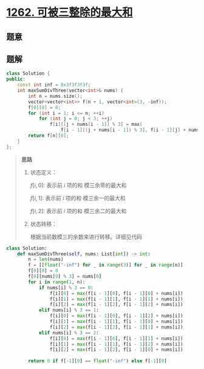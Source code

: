 #  

# [1262. 可被三整除的最大和](https://leetcode-cn.com/problems/greatest-sum-divisible-by-three/)

## 题意



## 题解



```c++
class Solution {
public:
    const int inf = 0x3f3f3f3f;
    int maxSumDivThree(vector<int>& nums) {
        int n = nums.size();
        vector<vector<int>> f(n + 1, vector<int>(3, -inf));
        f[0][0] = 0;
        for (int i = 1; i <= n; ++i)
            for (int j = 0; j < 3; ++j)
                f[i][(j + nums[i - 1]) % 3] = max(
                    f[i - 1][(j + nums[i - 1]) % 3], f[i - 1][j] + nums[i - 1]);
        return f[n][0];
    }
};

```



> **思路**
>
> 1. 状态定义：
>
>    $f[i, 0]$: 表示前 $i$ 项的和 模三余零的最大和
>
>    $f[i, 1]$: 表示前 $i$ 项的和 模三余一的最大和
>
>    $f[i, 2]$: 表示前 $i$ 项的和 模三余二的最大和
>
> 2. 状态转移：
>
>    根据当前数模三的余数来进行转移。详细见代码

```python
class Solution:
    def maxSumDivThree(self, nums: List[int]) -> int:
        n = len(nums)
        f = [[float("-inf") for _ in range(3)] for _ in range(n)]
        f[0][0] = 0
        f[0][nums[0] % 3] = nums[0]
        for i in range(1, n):
            if nums[i] % 3 == 0:
                f[i][0] = max(f[i - 1][0], f[i - 1][0] + nums[i])
                f[i][1] = max(f[i - 1][1], f[i - 1][1] + nums[i])
                f[i][2] = max(f[i - 1][2], f[i - 1][2] + nums[i])
            elif nums[i] % 3 == 1:
                f[i][0] = max(f[i - 1][0], f[i - 1][2] + nums[i])
                f[i][1] = max(f[i - 1][1], f[i - 1][0] + nums[i])
                f[i][2] = max(f[i - 1][2], f[i - 1][1] + nums[i])
            elif nums[i] % 3 == 2:
                f[i][0] = max(f[i - 1][0], f[i - 1][1] + nums[i])
                f[i][1] = max(f[i - 1][1], f[i - 1][2] + nums[i])
                f[i][2] = max(f[i - 1][2], f[i - 1][0] + nums[i])
        
        return 0 if f[-1][0] == float("-inf") else f[-1][0]
```

